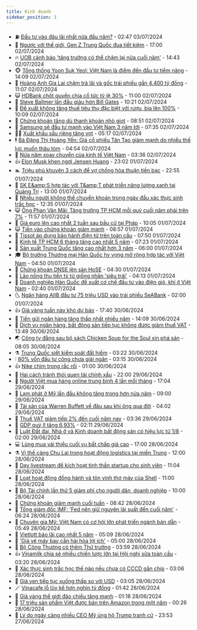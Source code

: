 ```yaml
---
title: Kinh doanh
sidebar_position: 3
---
```


<!-- vnexpress-kinh-doanh:START -->
- ⛽️ [Đầu tư vào đâu lãi nhất nửa đầu năm?](https://vnexpress.net/kenh-dau-tu-nao-tot-nhat-nua-dau-nam-2024-4765416.html) - 02:47 03/07/2024
- 🐲 [Ngược với thế giới, Gen Z Trung Quốc đua tiết kiệm](https://vnexpress.net/nguoc-voi-the-gioi-gen-z-trung-quoc-dua-tiet-kiem-4765113.html) - 17:00 02/07/2024
- 🔥 [UOB cảnh báo &#39;tăng trưởng có thể chậm lại nửa cuối năm&#39;](https://vnexpress.net/uob-canh-bao-tang-truong-co-the-cham-lai-nua-cuoi-nam-4765391.html) - 14:43 02/07/2024
- 🐵 [Tổng thống Yoon Suk Yeol: Việt Nam là điểm đến đầu tư tiềm năng](https://vnexpress.net/tong-thong-yoon-suk-yeol-viet-nam-la-diem-den-dau-tu-tiem-nang-4765397.html) - 14:09 02/07/2024
- 🦅 [Hoàng Anh Gia Lai chậm trả lãi và gốc trái phiếu gần 4.400 tỷ đồng](https://vnexpress.net/hoang-anh-gia-lai-cham-tra-lai-va-goc-trai-phieu-gan-4-400-ty-dong-4765294.html) - 11:07 02/07/2024
- 😺 [HDBank chốt quyền chia cổ tức tỷ lệ 30%](https://vnexpress.net/hdbank-chot-quyen-chia-co-tuc-ty-le-30-4765250.html) - 11:00 02/07/2024
- 🤩 [Steve Ballmer lần đầu giàu hơn Bill Gates](https://vnexpress.net/steve-ballmer-lan-dau-giau-hon-bill-gates-4765306.html) - 10:21 02/07/2024
- 🌮 [Đề xuất không tăng thuế tiêu thụ đặc biệt với rượu, bia lên 100%](https://vnexpress.net/de-xuat-khong-tang-thue-tieu-thu-dac-biet-voi-ruou-bia-len-100-4765332.html) - 10:09 02/07/2024
- 🧰 [Chứng khoán tăng dù thanh khoản nhỏ giọt](https://vnexpress.net/chung-khoan-hom-nay-2-7-vn-index-tang-du-thanh-khoan-nho-giot-4765295.html) - 08:51 02/07/2024
- 🤔 [Samsung sẽ đầu tư mạnh vào Việt Nam 3 năm tới](https://vnexpress.net/samsung-se-dau-tu-manh-vao-viet-nam-3-nam-toi-4765216.html) - 07:35 02/07/2024
- 🧑‍💻 [Xuất khẩu sầu riêng tăng vọt](https://vnexpress.net/xuat-khau-sau-rieng-tang-vot-4765187.html) - 05:17 02/07/2024
- 🕴 [Bà Đặng Thị Hoàng Yến: Giá cổ phiếu Tân Tạo giảm mạnh do nhiều thế lực muốn thâu tóm](https://vnexpress.net/ba-dang-thi-hoang-yen-gia-co-phieu-tan-tao-giam-manh-do-nhieu-the-luc-muon-thau-tom-4765182.html) - 04:54 02/07/2024
- 🦩 [Nửa năm xoay chuyển của kinh tế Việt Nam](https://vnexpress.net/nua-nam-xoay-chuyen-cua-kinh-te-viet-nam-4764917.html) - 03:36 02/07/2024
- 👍 [Elon Musk khen ngợi Jensen Huang](https://vnexpress.net/elon-musk-khen-ngoi-jensen-huang-4764976.html) - 23:02 01/07/2024
- 🏊 [Triệu phú khuyên 3 cách để vợ chồng hòa thuận tiền bạc](https://vnexpress.net/trieu-phu-khuyen-3-cach-de-vo-chong-hoa-thuan-tien-bac-4764918.html) - 22:55 01/07/2024
- 🤡 [SK E&amp;amp;S hợp tác với T&amp;amp;T phát triển năng lượng xanh tại Quảng Trị](https://vnexpress.net/sk-e-s-hop-tac-voi-t-t-phat-trien-nang-luong-xanh-tai-quang-tri-4764945.html) - 13:00 01/07/2024
- 👀 [Nhiều người không thể chuyển khoản trong ngày đầu xác thực sinh trắc học](https://vnexpress.net/nhieu-nguoi-khong-the-chuyen-khoan-trong-ngay-dau-xac-thuc-sinh-trac-hoc-4764863.html) - 12:35 01/07/2024
- 😺 [Ông Phan Văn Mãi: Tăng trưởng TP HCM mỗi quý cuối năm phải trên 7%](https://vnexpress.net/ong-phan-van-mai-tang-truong-tp-hcm-moi-quy-cuoi-nam-phai-tren-7-4764880.html) - 11:57 01/07/2024
- 🦣 [Giá euro lên cao nhất 2 tuần sau bầu cử tại Pháp](https://vnexpress.net/gia-euro-len-cao-nhat-2-tuan-sau-bau-cu-tai-phap-4764857.html) - 10:05 01/07/2024
- 😺 [Tiền vào chứng khoán giảm mạnh](https://vnexpress.net/tien-vao-chung-khoan-giam-manh-4764854.html) - 08:57 01/07/2024
- 💼 [Tissot áp dụng bảo hành điện tử trên toàn cầu](https://vnexpress.net/tissot-ap-dung-bao-hanh-dien-tu-tren-toan-cau-4764794.html) - 07:50 01/07/2024
- 🤗 [Kinh tế TP HCM 6 tháng tăng cao nhất 5 năm](https://vnexpress.net/kinh-te-tp-hcm-6-thang-tang-cao-nhat-5-nam-4764748.html) - 07:23 01/07/2024
- 👀 [Sản xuất Trung Quốc tăng cao nhất hơn 3 năm](https://vnexpress.net/san-xuat-trung-quoc-tang-cao-nhat-hon-3-nam-4764641.html) - 06:00 01/07/2024
- 🎓 [Bộ trưởng Thương mại Hàn Quốc hy vọng mở rộng hợp tác với Việt Nam](https://vnexpress.net/bo-truong-thuong-mai-han-quoc-hy-vong-mo-rong-hop-tac-voi-viet-nam-4764716.html) - 04:50 01/07/2024
- 🗽 [Chứng khoán DNSE lên sàn HoSE](https://vnexpress.net/chung-khoan-dnse-len-san-hose-4764695.html) - 04:30 01/07/2024
- 🚀 [Lão nông thu tiền tỷ từ giống nhãn &#39;siêu trái&#39;](https://vnexpress.net/lao-nong-thu-tien-ty-tu-giong-nhan-sieu-trai-4764060.html) - 04:13 01/07/2024
- 🤗 [Doanh nghiệp Hàn Quốc đề xuất cơ chế đầu tư vào điện gió, khí ở Việt Nam](https://vnexpress.net/doanh-nghiep-han-quoc-de-xuat-co-che-dau-tu-vao-dien-gio-khi-o-viet-nam-4764578.html) - 02:40 01/07/2024
- 🌜 [Ngân hàng AIIB đầu tư 75 triệu USD vào trái phiếu SeABank](https://vnexpress.net/ngan-hang-aiib-dau-tu-75-trieu-usd-vao-trai-phieu-seabank-4764452.html) - 02:00 01/07/2024
- 👍 [Giá vàng tuần này khó dự báo](https://vnexpress.net/gia-vang-tuan-nay-kho-du-bao-4764466.html) - 17:40 30/06/2024
- 🤖 [Tiền gửi ngân hàng tăng thấp nhất nhiều năm](https://vnexpress.net/tien-gui-vao-ngan-hang-tang-thap-nhat-nhieu-nam-4764253.html) - 14:09 30/06/2024
- 🫣 [Dịch vụ ngân hàng, bất động sản tiếp tục không được giảm thuế VAT](https://vnexpress.net/dich-vu-ngan-hang-bat-dong-san-tiep-tuc-khong-duoc-giam-thue-vat-4764487.html) - 13:49 30/06/2024
- 🌏 [Công ty đằng sau bộ sách Chicken Soup for the Soul xin phá sản](https://vnexpress.net/cong-ty-dang-sau-bo-sach-chicken-soup-for-the-soul-xin-pha-san-4764388.html) - 08:05 30/06/2024
- ⚗️ [Trung Quốc siết kiểm soát đất hiếm](https://vnexpress.net/trung-quoc-siet-kiem-soat-dat-hiem-4764347.html) - 03:22 30/06/2024
- 🕯 [80% vốn đầu tư công chưa giải ngân](https://vnexpress.net/80-von-dau-tu-cong-chua-giai-ngan-4764309.html) - 03:15 30/06/2024
- 👍 [Nike chìm trong rắc rối](https://vnexpress.net/nike-chim-trong-rac-roi-4764295.html) - 01:00 30/06/2024
- 🤠 [Hai cách tránh thói quen tài chính xấu](https://vnexpress.net/hai-cach-tranh-thoi-quen-tai-chinh-xau-4764202.html) - 22:00 29/06/2024
- 🌊 [Người Việt mua hàng online trung bình 4 lần mỗi tháng](https://vnexpress.net/nguoi-viet-mua-hang-online-trung-binh-4-lan-moi-thang-4764150.html) - 17:04 29/06/2024
- 🌈 [Lạm phát ở Mỹ lần đầu không tăng trong hơn nửa năm](https://vnexpress.net/lam-phat-o-my-lan-dau-khong-tang-trong-hon-nua-nam-4764198.html) - 09:00 29/06/2024
- 🥳 [Tài sản của Warren Buffett về đâu sau khi ông qua đời](https://vnexpress.net/tai-san-cua-warren-buffett-ve-dau-sau-khi-ong-qua-doi-4764085.html) - 04:02 29/06/2024
- 🐻 [Thuế VAT giảm tiếp 2% đến cuối năm nay](https://vnexpress.net/thue-vat-giam-tiep-2-den-cuoi-nam-nay-4764047.html) - 03:36 29/06/2024
- 💫 [GDP quý II tăng 6,93%](https://vnexpress.net/gdp-quy-ii-tang-6-93-4764068.html) - 02:11 29/06/2024
- 🤩 [Luật Đất đai, Nhà ở và Kinh doanh bất động sản có hiệu lực từ 1/8](https://vnexpress.net/luat-dat-dai-nha-o-va-kinh-doanh-bat-dong-san-co-hieu-luc-tu-1-8-4764024.html) - 02:00 29/06/2024
- 💻 [Lùng mua vải thiều cuối vụ bất chấp giá cao](https://vnexpress.net/lung-mua-vai-thieu-cuoi-vu-bat-chap-gia-cao-4763278.html) - 17:00 28/06/2024
- ⚗️ [Vị thế cảng Chu Lai trong hoạt động logistics tại miền Trung](https://vnexpress.net/vi-the-cang-chu-lai-trong-hoat-dong-logistics-tai-mien-trung-4763935.html) - 12:00 28/06/2024
- 🌈 [Dạy livestream để kích hoạt tinh thần startup cho sinh viên](https://vnexpress.net/day-livestream-de-kich-hoat-tinh-than-startup-cho-sinh-vien-4763878.html) - 11:04 28/06/2024
- 🌝 [Loạt hoạt động đồng hành và tôn vinh thợ máy của Shell](https://vnexpress.net/loat-hoat-dong-dong-hanh-va-ton-vinh-tho-may-cua-shell-4763078.html) - 11:00 28/06/2024
- 🥸 [Bộ Tài chính lần thứ 5 giảm phí cho người dân, doanh nghiệp](https://vnexpress.net/bo-tai-chinh-lan-thu-5-giam-phi-cho-nguoi-dan-doanh-nghiep-4763912.html) - 10:00 28/06/2024
- 🦆 [Chứng khoán giảm mạnh cuối tuần](https://vnexpress.net/chung-khoan-hom-nay-28-6-chung-khoan-lai-giam-manh-cuoi-tuan-4763871.html) - 08:42 28/06/2024
- 🌋 [Tổng giám đốc IMF: &#39;Fed nên giữ nguyên lãi suất đến cuối năm&#39;](https://vnexpress.net/tong-giam-doc-imf-fed-nen-giu-nguyen-lai-suat-den-cuoi-nam-4763699.html) - 06:24 28/06/2024
- 🦍 [Chuyên gia Mỹ: Việt Nam có cơ hội lớn phát triển ngành bán dẫn](https://vnexpress.net/chuyen-gia-my-viet-nam-co-co-hoi-lon-phat-trien-nganh-ban-dan-4763778.html) - 05:49 28/06/2024
- 🤔 [Vietlott báo lãi cao nhất 5 năm](https://vnexpress.net/vietlott-bao-lai-cao-nhat-5-nam-4763774.html) - 05:09 28/06/2024
- 🧰 [&#39;Giá vé máy bay cần hài hòa lợi ích&#39;](https://vnexpress.net/gia-ve-may-bay-can-hai-hoa-loi-ich-4763032.html) - 05:00 28/06/2024
- 🌝 [Bộ Công Thương có thêm Thứ trưởng](https://vnexpress.net/bo-cong-thuong-co-them-thu-truong-4763723.html) - 03:59 28/06/2024
- 👍 [Vinamilk chia sẻ nhiều chiến lược lớn tại Hội nghị sữa toàn cầu](https://vnexpress.net/vinamilk-chia-se-nhieu-chien-luoc-lon-tai-hoi-nghi-sua-toan-cau-4763710.html) - 03:20 28/06/2024
- 🗽 [Xác thực sinh trắc học thế nào nếu chưa có CCCD gắn chip](https://vnexpress.net/xac-thuc-sinh-trac-hoc-the-nao-neu-chua-co-cccd-gan-chip-4763610.html) - 03:06 28/06/2024
- 🐎 [Giá yen tiếp tục xuống thấp so với USD](https://vnexpress.net/gia-yen-tiep-tuc-xuong-thap-so-voi-usd-4763649.html) - 03:05 28/06/2024
- 🪄 [Vinacafe lỗ lũy kế hơn nghìn tỷ đồng](https://vnexpress.net/vinacafe-lo-luy-ke-hon-nghin-ty-dong-4763555.html) - 01:42 28/06/2024
- 🎊 [Giá vàng thế giới đảo chiều tăng mạnh](https://vnexpress.net/gia-vang-the-gioi-dao-chieu-tang-manh-4763599.html) - 01:18 28/06/2024
- 🗽 [17 triệu sản phẩm Việt được bán trên Amazon trong một năm](https://vnexpress.net/17-trieu-san-pham-viet-duoc-ban-tren-amazon-trong-mot-nam-4763501.html) - 00:26 28/06/2024
- 🦩 [Lý do ngày càng nhiều CEO Mỹ ủng hộ Trump tranh cử](https://vnexpress.net/ly-do-ngay-cang-nhieu-ceo-my-ung-ho-trump-tranh-cu-4763540.html) - 23:53 27/06/2024<!-- vnexpress-kinh-doanh:END -->
